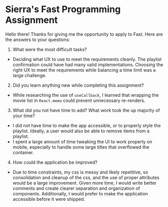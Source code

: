 # Sierra's Fast Programming Assignment

Hello there!  Thanks for giving me the opportunity to apply to Fast.  Here are the answers to your questions:

1. What were the most difficult tasks?
- Deciding what UX to use to meet the requirements cleanly.  The playlist confirmation could have had many valid implementations.  Choosing the right UX to meet the requirements while balancing a time limit was a large challenge.

2. Did you learn anything new while completing this assignment?
- While researching the use of `useCallback`, I learned that wrapping the movie list in `React.memo` could prevent unnecessary re-renders.

3. What did you not have time to add? What work took the up majority of your time?
- I did not have time to make the app accessible, or to properly style the playlist.  Ideally, a user would also be able to remove items from a playlist.
- I spent a large amount of time tweaking the UI to work properly on mobile, especially to handle some large titles that overflowed the container.

4. How could the application be improved?
- Due to time constraints, my css is messy and likely repetitive, so consolidation and cleanup of the css, and the use of proper attributes would be a large improvement.  Given more time, I would write better comments and create clearer separation and organization of components.  Additionally, I would prefer to make the application accessible before it were shipped.
